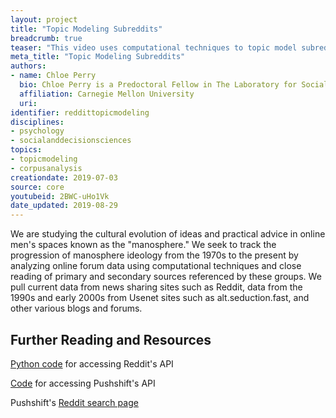 ```yaml
---
layout: project
title: "Topic Modeling Subreddits"
breadcrumb: true
teaser: "This video uses computational techniques to topic model subreddits."
meta_title: "Topic Modeling Subreddits"
authors:
- name: Chloe Perry
  bio: Chloe Perry is a Predoctoral Fellow in The Laboratory for Social Minds, run by Professor Simon DeDeo. She has a Master's Degree in Literary and Cultural Studies from Carnegie Mellon University. She is interested in digital humanities, information studies, global literature and interdisciplinary approaches to cultural analysis.
  affiliation: Carnegie Mellon University
  uri:
identifier: reddittopicmodeling
disciplines:
- psychology
- socialanddecisionsciences
topics:
- topicmodeling
- corpusanalysis
creationdate: 2019-07-03
source: core
youtubeid: 2BWC-uHo1Vk
date_updated: 2019-08-29
---
```



We are studying the cultural evolution of ideas and practical advice in online men's spaces known as the "manosphere." We seek to track the progression of manosphere ideology from the 1970s to the present by analyzing online forum data using computational techniques and close reading of primary and secondary sources referenced by these groups. We pull current data from news sharing sites such as Reddit, data from the 1990s and early 2000s from Usenet sites such as alt.seduction.fast, and other various blogs and forums.

## Further Reading and Resources

[Python code](http://www.storybench.org/how-to-scrape-reddit-with-python/) for accessing Reddit's API

[Code](https://github.com/pushshift/api) for accessing Pushshift's API

Pushshift's [Reddit search page](https://redditsearch.io/)
